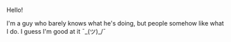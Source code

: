 Hello!

I'm a guy who barely knows what he's doing, but people somehow like what I do. I guess I'm good at it ¯\_(ツ)_/¯
